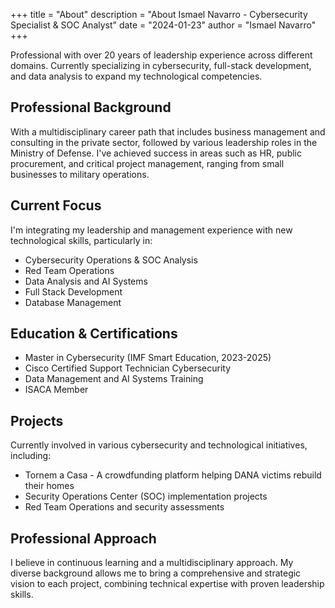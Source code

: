 +++
title = "About"
description = "About Ismael Navarro - Cybersecurity Specialist & SOC Analyst"
date = "2024-01-23"
author = "Ismael Navarro"
+++

Professional with over 20 years of leadership experience across different domains. Currently specializing in cybersecurity, full-stack development, and data analysis to expand my technological competencies.

## Professional Background

With a multidisciplinary career path that includes business management and consulting in the private sector, followed by various leadership roles in the Ministry of Defense. I've achieved success in areas such as HR, public procurement, and critical project management, ranging from small businesses to military operations.

## Current Focus

I'm integrating my leadership and management experience with new technological skills, particularly in:

* Cybersecurity Operations & SOC Analysis
* Red Team Operations
* Data Analysis and AI Systems
* Full Stack Development
* Database Management

## Education & Certifications

* Master in Cybersecurity (IMF Smart Education, 2023-2025)
* Cisco Certified Support Technician Cybersecurity
* Data Management and AI Systems Training
* ISACA Member

## Projects

Currently involved in various cybersecurity and technological initiatives, including:

* Tornem a Casa - A crowdfunding platform helping DANA victims rebuild their homes
* Security Operations Center (SOC) implementation projects
* Red Team Operations and security assessments

## Professional Approach

I believe in continuous learning and a multidisciplinary approach. My diverse background allows me to bring a comprehensive and strategic vision to each project, combining technical expertise with proven leadership skills.
